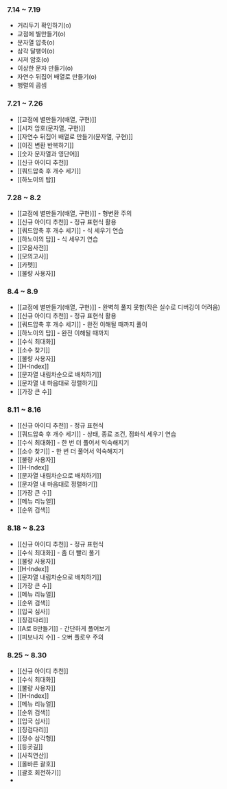 ### **7.14 ~ 7.19**
- 거리두기 확인하기(o)
- 교점에 별만들기(o)
- 문자열 압축(o)
- 삼각 달팽이(o)
- 시저 암호(o)
- 이상한 문자 만들기(o)
- 자연수 뒤집어 배열로 만들기(o)
- 행렬의 곱셈
### **7.21 ~ 7.26**
- [[교점에 별만들기(배열, 구현)]]
- [[시저 암호(문자열, 구현)]]
- [[자연수 뒤집어 배열로 만들기(문자열, 구현)]]
- [[이진 변환 반복하기]]
- [[숫자 문자열과 영단어]]
- [[신규 아이디 추천]]
- [[쿼드압축 후 개수 세기]]
- [[하노이의 탑]]

### **7.28 ~ 8.2**
- [[교점에 별만들기(배열, 구현)]] - 형변환 주의
- [[신규 아이디 추천]] - 정규 표현식 활용
- [[쿼드압축 후 개수 세기]] - 식 세우기 연습
- [[하노이의 탑]] - 식 세우기 연습
- [[모음사전]]
- [[모의고사]]
- [[카펫]]
- [[불량 사용자]]
### **8.4 ~ 8.9**
- [[교점에 별만들기(배열, 구현)]] - 완벽히 풀지 못함(작은 실수로 디버깅이 어려움)
- [[신규 아이디 추천]] - 정규 표현식 활용
- [[쿼드압축 후 개수 세기]] - 완전 이해될 때까지 풀이
- [[하노이의 탑]] - 완전 이해될 때까지
- [[수식 최대화]]
- [[소수 찾기]]
- [[불량 사용자]]
- [[H-Index]]
- [[문자열 내림차순으로 배치하기]]
- [[문자열 내 마음대로 정렬하기]]
- [[가장 큰 수]]
### **8.11 ~ 8.16**
- [[신규 아이디 추천]] - 정규 표현식
- [[쿼드압축 후 개수 세기]] - 상태, 종료 조건, 점화식 세우기 연습
- [[수식 최대화]] - 한 번 더 풀어서 익숙해지기
- [[소수 찾기]] - 한 번 더 풀어서 익숙해지기 
- [[불량 사용자]] 
- [[H-Index]]
- [[문자열 내림차순으로 배치하기]]
- [[문자열 내 마음대로 정렬하기]]
- [[가장 큰 수]]
- [[메뉴 리뉴얼]]
- [[순위 검색]]

### **8.18 ~ 8.23**
- [[신규 아이디 추천]] - 정규 표현식
- [[수식 최대화]] - 좀 더 빨리 풀기
- [[불량 사용자]]
- [[H-Index]] 
- [[문자열 내림차순으로 배치하기]]
- [[가장 큰 수]]
- [[메뉴 리뉴얼]]
- [[순위 검색]]
- [[입국 심사]]
- [[징검다리]]
- [[A로 B만들기]] - 간단하게 풀어보기
- [[피보나치 수]] - 오버 플로우 주의

### **8.25 ~ 8.30**
- [[신규 아이디 추천]]
- [[수식 최대화]]
- [[불량 사용자]]
- [[H-Index]]
- [[메뉴 리뉴얼]]
- [[순위 검색]]
- [[입국 심사]]
- [[징검다리]]
- [[정수 삼각형]]
- [[등굣길]]
- [[사칙연산]]
- [[올바른 괄호]]
- [[괄호 회전하기]]
- 